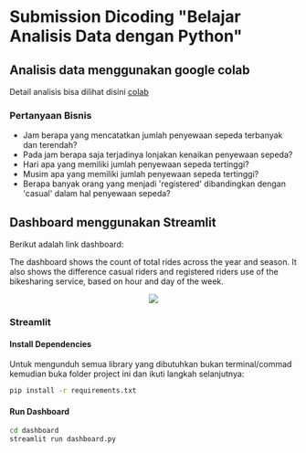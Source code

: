# Submission Dicoding "Belajar Analisis Data dengan Python"

## Analisis data menggunakan google colab

Detail analisis bisa dilihat disini [colab]()

### Pertanyaan Bisnis
- Jam berapa yang mencatatkan jumlah penyewaan sepeda terbanyak dan terendah?
- Pada jam berapa saja terjadinya lonjakan kenaikan penyewaan sepeda?
- Hari apa yang memiliki jumlah penyewaan sepeda tertinggi?
- Musim apa yang memiliki jumlah penyewaan sepeda tertinggi?
- Berapa banyak orang yang menjadi 'registered' dibandingkan dengan 'casual' dalam hal penyewaan sepeda?

## Dashboard menggunakan Streamlit

Berikut adalah link dashboard: 

The dashboard shows the count of total rides across the year and season. It also shows the difference casual riders and registered riders use of the bikesharing service, based on hour and day of the week.

<p align="center">
  <img src="/" />

### Streamlit
#### Install Dependencies

Untuk mengunduh semua library yang dibutuhkan bukan terminal/commad kemudian buka folder project ini dan ikuti langkah selanjutnya:

```bash
pip install -r requirements.txt
```

#### Run Dashboard
```bash
cd dashboard
streamlit run dashboard.py
```
